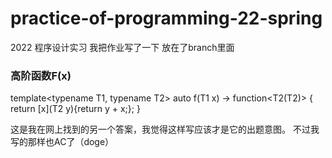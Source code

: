 # practice-of-programming-22-spring
2022 程序设计实习
我把作业写了一下 放在了branch里面

### 高阶函数F(x)
template<typename T1, typename T2>
auto f(T1 x) -> function<T2(T2)> {
    return [x](T2 y){return y + x;};
}

这是我在网上找到的另一个答案，我觉得这样写应该才是它的出题意图。
不过我写的那样也AC了（doge）
